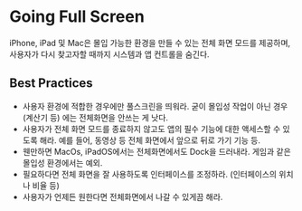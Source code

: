 # Going Full Screen

iPhone, iPad 및 Mac은 몰입 가능한 환경을 만들 수 있는 전체 화면 모드를 제공하며, 사용자가 다시 찾고자할 때까지 시스템과 앱 컨트롤을 숨긴다.

## Best Practices

- 사용자 환경에 적합한 경우에만 풀스크린을 띄워라. 굳이 몰입성 작업이 아닌 경우 (계산기 등) 에는 전체화면을 안쓰는 게 낫다.
- 사용자가 전체 화면 모드를 종료하지 않고도 앱의 필수 기능에 대한 액세스할 수 있도록 해라. 예를 들어, 동영상 등 전체 화면에서 앞으로 뒤로 가기 기능 등.
- 웬만하면 MacOs, iPadOS에서는 전체화면에서도 Dock을 드러내라. 게임과 같은 몰입성 환경에서는 예외.
- 필요하다면 전체 화면을 잘 사용하도록 인터페이스를 조정하라. (인터페이스의 위치나 비율 등)
- 사용자가 언제든 원한다면 전체화면에서 나갈 수 있게끔 해라.
